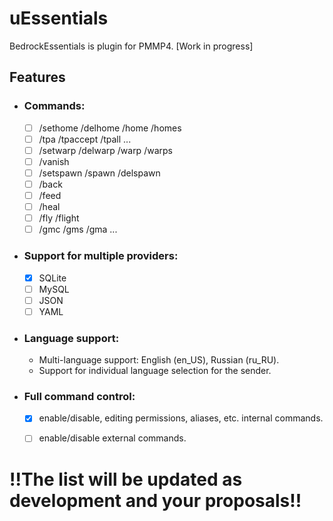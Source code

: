 # uEssentials
BedrockEssentials is plugin for PMMP4. [Work in progress]

## Features
- ### Commands:
  - [ ] /sethome /delhome /home /homes
  - [ ] /tpa /tpaccept /tpall ...
  - [ ] /setwarp /delwarp /warp /warps
  - [ ] /vanish
  - [ ] /setspawn /spawn /delspawn
  - [ ] /back
  - [ ] /feed
  - [ ] /heal
  - [ ] /fly /flight
  - [ ] /gmc /gms /gma ...

- ### Support for multiple providers:
  - [x] SQLite
  - [ ] MySQL
  - [ ] JSON
  - [ ] YAML

- ### Language support:
  - Multi-language support: English (en_US), Russian (ru_RU).
  - Support for individual language selection for the sender.

- ### Full command control:
  - [x] enable/disable, editing permissions, aliases, etc. internal commands.
  - [ ] enable/disable external commands.


# !!The list will be updated as development and your proposals!!
